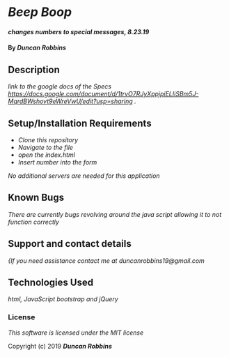 
# _Beep Boop_

#### _changes numbers to special messages, 8.23.19_

#### By _**Duncan Robbins**_

## Description

_link to the google docs of the Specs https://docs.google.com/document/d/1trvO7RJyXppjpiELIiSBm5J-MqrdBWshovt9eWreVwU/edit?usp=sharing ._

## Setup/Installation Requirements

* _Clone this repository_
* _Navigate to the file_
* _open the index.html_
* _Insert number into the form_


_No additional servers are needed for this application_

## Known Bugs

_There are currently bugs revolving around the java script allowing it to not function correctly_

## Support and contact details

_{If you need assistance contact me at duncanrobbins19@gmail.com_

## Technologies Used

_html, JavaScript bootstrap and jQuery_

### License

*This software is licensed under the MIT license*

Copyright (c) 2019 **_Duncan Robbins_**
